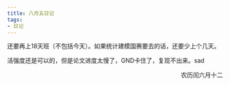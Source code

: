 ```yaml
---
title: 八月五日记
tags:
- 日记
---
```


还要再上18天班（不包括今天）。如果统计建模国赛要去的话，还要少上个几天。

活强度还是可以的，但是论文进度太慢了，GND卡住了，复现不出来。sad

<p align="right">农历闰六月十二</p>
